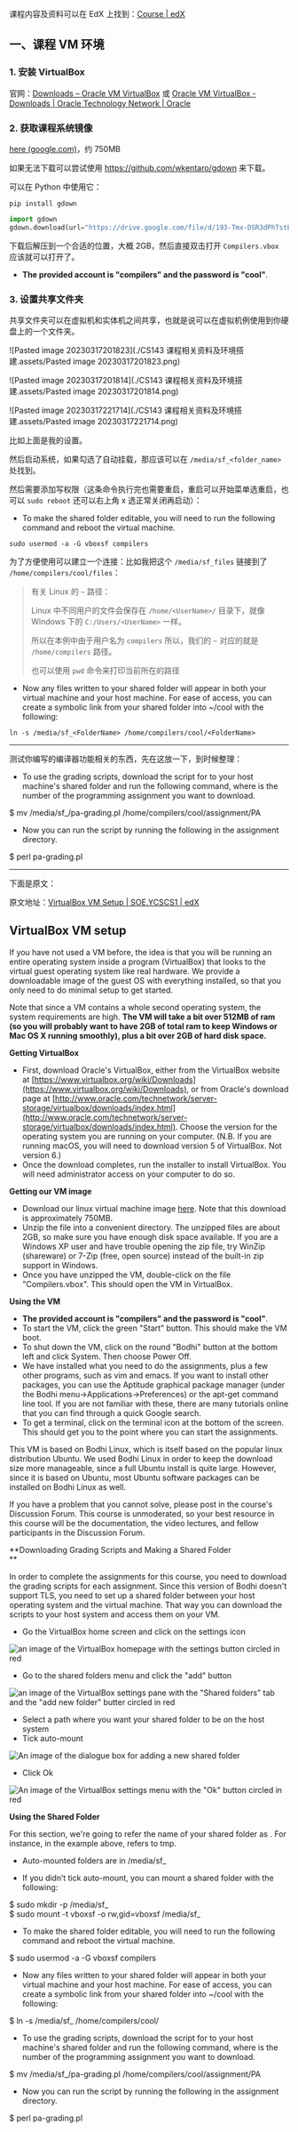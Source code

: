 课程内容及资料可以在 EdX 上找到：[Course | edX](https://learning.edx.org/course/course-v1:StanfordOnline+SOE.YCSCS1+3T2020/home)

## 一、课程 VM 环境

### 1. 安装 VirtualBox

官网：[Downloads – Oracle VM VirtualBox](https://www.virtualbox.org/wiki/Downloads) 或 [Oracle VM VirtualBox - Downloads | Oracle Technology Network | Oracle](https://www.oracle.com/virtualization/technologies/vm/downloads/virtualbox-downloads.html)

### 2. 获取课程系统镜像

[here (google.com)](https://drive.google.com/file/d/193-Tmx-DSR3dPhTstEWwWGdhji_HGqE6/view?usp=sharing)，约 750MB

如果无法下载可以尝试使用 https://github.com/wkentaro/gdown 来下载。

可以在 Python 中使用它：

```shell
pip install gdown
```

```python
import gdown
gdown.download(url="https://drive.google.com/file/d/193-Tmx-DSR3dPhTstEWwWGdhji_HGqE6/view?usp=sharing", fuzzy=True)
```

下载后解压到一个合适的位置，大概 2GB，然后直接双击打开 `Compilers.vbox` 应该就可以打开了。

-   **The provided account is "compilers" and the password is "cool"**.

### 3. 设置共享文件夹

共享文件夹可以在虚拟机和实体机之间共享，也就是说可以在虚拟机例使用到你硬盘上的一个文件夹。

![Pasted image 20230317201823](./CS143 课程相关资料及环境搭建.assets/Pasted image 20230317201823.png)

![Pasted image 20230317201814](./CS143 课程相关资料及环境搭建.assets/Pasted image 20230317201814.png)

![Pasted image 20230317221714](./CS143 课程相关资料及环境搭建.assets/Pasted image 20230317221714.png)

比如上面是我的设置。



然后启动系统，如果勾选了自动挂载，那应该可以在 `/media/sf_<folder_name>` 处找到。

然后需要添加写权限（这条命令执行完也需要重启，重启可以开始菜单选重启，也可以 `sudo reboot` 还可以右上角 x 选正常关闭再启动）：

-   To make the shared folder editable, you will need to run the following command and reboot the virtual machine.

```shell
sudo usermod -a -G vboxsf compilers
```

为了方便使用可以建立一个连接：比如我把这个 `/media/sf_files` 链接到了 `/home/compilers/cool/files`：

> 有关 Linux 的 `~` 路径：
>
> Linux 中不同用户的文件会保存在 `/home/<UserName>/` 目录下，就像 Windows 下的 `C:/Users/<UserName>` 一样。
>
> 所以在本例中由于用户名为 `compilers` 所以，我们的 `~` 对应的就是 `/home/compilers` 路径。
>
> 也可以使用 `pwd` 命令来打印当前所在的路径

- Now any files written to your shared folder will appear in both your virtual machine and your host machine. For ease of access, you can create a symbolic link from your shared folder into ~/cool with the following:

```shell
ln -s /media/sf_<FolderName> /home/compilers/cool/<FolderName>
```

---

测试你编写的编译器功能相关的东西，先在这放一下，到时候整理：

-   To use the grading scripts, download the script for to your host machine's shared folder and run the following command, where <num> is the number of the programming assignment you want to download.

$ mv /media/sf_<FolderName>/pa<num>-grading.pl /home/compilers/cool/assignment/PA<num>

-   Now you can run the script by running the following in the assignment directory.

$ perl pa<num>-grading.pl

---

下面是原文：

原文地址：[VirtualBox VM Setup | SOE.YCSCS1 | edX](https://courses.edx.org/courses/course-v1:StanfordOnline+SOE.YCSCS1+3T2020/7b74698308574f3c89d2ed498f26a019/)

## VirtualBox VM setup

If you have not used a VM before, the idea is that you will be running an entire operating system inside a program (VirtualBox) that looks to the virtual guest operating system like real hardware. We provide a downloadable image of the guest OS with everything installed, so that you only need to do minimal setup to get started.

Note that since a VM contains a whole second operating system, the system requirements are high. **The VM will take a bit over 512MB of ram (so you will probably want to have 2GB of total ram to keep Windows or Mac OS X running smoothly), plus a bit over 2GB of hard disk space.**

**Getting VirtualBox**

-   First, download Oracle's VirtualBox, either from the VirtualBox website at [https://www.virtualbox.org/wiki/Downloads](https://www.virtualbox.org/wiki/Downloads), or from Oracle's download page at [http://www.oracle.com/technetwork/server-storage/virtualbox/downloads/index.html](http://www.oracle.com/technetwork/server-storage/virtualbox/downloads/index.html). Choose the version for the operating system you are running on your computer. (N.B. If you are running macOS, you will need to download version 5 of VirtualBox. Not version 6.)
-   Once the download completes, run the installer to install VirtualBox. You will need administrator access on your computer to do so.

**Getting our VM image**

-   Download our linux virtual machine image [here](https://drive.google.com/file/d/193-Tmx-DSR3dPhTstEWwWGdhji_HGqE6/view?usp=sharing). Note that this download is approximately 750MB.
-   Unzip the file into a convenient directory. The unzipped files are about 2GB, so make sure you have enough disk space available. If you are a Windows XP user and have trouble opening the zip file, try WinZip (shareware) or 7-Zip (free, open source) instead of the built-in zip support in Windows.
-   Once you have unzipped the VM, double-click on the file "Compilers.vbox". This should open the VM in VirtualBox.

**Using the VM**

-   **The provided account is "compilers" and the password is "cool"**.
-   To start the VM, click the green "Start" button. This should make the VM boot.
-   To shut down the VM, click on the round "Bodhi" button at the bottom left and click System. Then choose Power Off.
-   We have installed what you need to do the assignments, plus a few other programs, such as vim and emacs. If you want to install other packages, you can use the Aptitude graphical package manager (under the Bodhi menu->Applications->Preferences) or the apt-get command line tool. If you are not familiar with these, there are many tutorials online that you can find through a quick Google search.
-   To get a terminal, click on the terminal icon at the bottom of the screen. This should get you to the point where you can start the assignments.

This VM is based on Bodhi Linux, which is itself based on the popular linux distribution Ubuntu. We used Bodhi Linux in order to keep the download size more manageable, since a full Ubuntu install is quite large. However, since it is based on Ubuntu, most Ubuntu software packages can be installed on Bodhi Linux as well.

If you have a problem that you cannot solve, please post in the course's Discussion Forum.  This course is unmoderated, so your best resource in this course will be the documentation, the video lectures, and fellow participants in the Discussion Forum. 

**Downloading Grading Scripts and Making a Shared Folder  
**

In order to complete the assignments for this course, you need to download the grading scripts for each assignment. Since this version of Bodhi doesn't support TLS, you need to set up a shared folder between your host operating system and the virtual machine. That way you can download the scripts to your host system and access them on your VM.

-   Go the VirtualBox home screen and click on the settings icon

![an image of the VirtualBox homepage with the settings button circled in red](https://courses.edx.org/assets/courseware/v1/eb0bacaf9ab3858bc4cb74017888f635/asset-v1:StanfordOnline+SOE.YCSCS1+3T2020+type@asset+block/1.png)

-   Go to the shared folders menu and click the "add" button

![an image of the VirtualBox settings pane with the "Shared folders" tab and the "add new folder" butter circled in red](https://courses.edx.org/assets/courseware/v1/e7bf41b72891d66d88e5e0326ac04b9d/asset-v1:StanfordOnline+SOE.YCSCS1+3T2020+type@asset+block/2.png)

-   Select a path where you want your shared folder to be on the host system
-   Tick auto-mount

![An image of the dialogue box for adding a new shared folder](https://courses.edx.org/assets/courseware/v1/865c26b0d0b642c0f772c55c81eb174d/asset-v1:StanfordOnline+SOE.YCSCS1+3T2020+type@asset+block/3.png)

-   Click Ok

![An image of the VirtualBox settings menu with the "Ok" button circled in red](https://courses.edx.org/assets/courseware/v1/a5cdf1b48871c977820639e49baad9d2/asset-v1:StanfordOnline+SOE.YCSCS1+3T2020+type@asset+block/4.png)

**Using the Shared Folder**

For this section, we're going to refer the name of your shared folder as <FolderName>. For instance, in the example above, <FolderName> refers to tmp.

-   Auto-mounted folders are in /media/sf_<FolderName>

-   If you didn’t tick auto-mount, you can mount a shared folder with the following:

$ sudo mkdir -p /media/sf_<FolderName>  
$ sudo mount -t vboxsf -o rw,gid=vboxsf <FolderName> /media/sf_<FolderName>  

-   To make the shared folder editable, you will need to run the following command and reboot the virtual machine.

$ sudo usermod -a -G vboxsf compilers

-   Now any files written to your shared folder will appear in both your virtual machine and your host machine. For ease of access, you can create a symbolic link from your shared folder into ~/cool with the following:

$ ln -s /media/sf_<FolderName> /home/compilers/cool/<Foldername>

-   To use the grading scripts, download the script for to your host machine's shared folder and run the following command, where <num> is the number of the programming assignment you want to download.

$ mv /media/sf_<FolderName>/pa<num>-grading.pl /home/compilers/cool/assignment/PA<num>

-   Now you can run the script by running the following in the assignment directory.

$ perl pa<num>-grading.pl